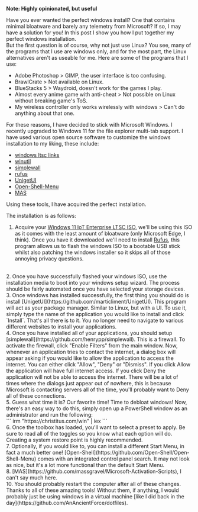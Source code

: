 **Note: Highly opinionated, but useful**
<br>

Have you ever wanted the perfect windows install? One that contains minimal bloatware and barely any telemetry from Microsoft? If so, I may have a solution for you! In this post I show you how I put together my perfect windows installation.
<br>
But the first question is of course, why not just use Linux? You see, many of the programs that I use are windows only, and for the most part, the Linux alternatives aren't as useable for me. Here are some of the programs that I use:

* Adobe Photoshop > GIMP, the user interface is too confusing.
* BrawlCrate > Not available on Linux.
* BlueStacks 5 > Waydroid, doesn't work for the games I play.
* Almost every anime game with anti-cheat > Not possible on Linux without breaking game's ToS.
* My wireless controller only works wirelessly with windows > Can't do anything about that one.

For these reasons, I have decided to stick with Microsoft Windows. I recently upgraded to Windows 11 for the file explorer multi-tab support. I have used various open source software to customize the windows installation to my liking, these include:

* [windows ltsc links](https://massgrave.dev/windows_ltsc_links)
* [winutil](https://github.com/ChrisTitusTech/winutil)
* [simplewall](https://github.com/henrypp/simplewall)
* [rufus](https://github.com/pbatard/rufus)
* [UnigetUI](https://github.com/marticliment/UnigetUI)
* [Open-Shell-Menu](https://github.com/Open-Shell/Open-Shell-Menu)
* [MAS](https://github.com/massgravel/Microsoft-Activation-Scripts)

Using these tools, I have acquired the perfect installation.

The installation is as follows:


1. Acquire your [Windows 11 IoT Enterprise LTSC ISO](https://massgrave.dev/windows_ltsc_links), we'll be using this ISO as it comes with the least amount of bloatware (only Microsoft Edge, I think). Once you have it downloaded we'll need to install  [Rufus](https://github.com/pbatard/rufus), this program allows us to flash the windows ISO to a bootable USB stick whilst also patching the windows installer so it skips all of those annoying privacy questions.
 <br>
2. Once you have successfully flashed your windows ISO, use the installation media to boot into your windows setup wizard. The process should be fairly automated once you have selected your storage devices.
<br>
3. Once windows has installed successfully, the first thing you should do is install  [UnigetUI](https://github.com/marticliment/UnigetUI). This program will act as your package manager. Similar to Linux, but with a UI. To use it, simply type the name of the application you would like to install and click `Install`. That's all there is to it. You no longer need to navigate to various different websites to install your applications.
 <br>
4. Once you have installed all of your applications, you should setup  [simplewall](https://github.com/henrypp/simplewall). This is a firewall. To activate the firewall, click "Enable Filters" from the main window. Now, whenever an application tries to contact the internet, a dialog box will appear asking if you would like to allow the application to access the internet. You can either click "Allow", "Deny" or "Dismiss". If you click Allow the application will have full internet access. If you click Deny the application will not be able to access the internet. There will be a lot of times where the dialogs just appear out of nowhere, this is because Microsoft is contacting servers all of the time, you'll probably want to Deny all of these connections.
<br>
5. Guess what time it is? Our favorite time! Time to debloat windows! Now, there's an easy way to do this, simply open up a PowerShell window as an administrator and run the following:
<br>
```
irm "https://christitus.com/win" | iex
```
<br>
6. Once the toolbox has loaded, you'll want to select a preset to apply. Be sure to read all of the toggles so you know what each option will do. Creating a system restore point is highly recommended.
<br>
7. Optionally, if you would like to, you can install a different Start Menu, in fact a much better one! [Open-Shell](https://github.com/Open-Shell/Open-Shell-Menu) comes with an integrated control panel search. It may not look as nice, but it's a lot more functional than the default Start Menu.
<br>
8. [MAS](https://github.com/massgravel/Microsoft-Activation-Scripts), I can't say much here.
<br>
10. You should probably restart the computer after all of these changes.

<br>
Thanks to all of these amazing tools! Without them, if anything, I would probably just be using windows in a virtual machine [like I did back in the day](https://github.com/AnAncientForce/dotfiles).